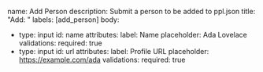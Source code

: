 name: Add Person
description: Submit a person to be added to ppl.json
title: "Add: "
labels: [add_person]
body:
  - type: input
    id: name
    attributes:
      label: Name
      placeholder: Ada Lovelace
    validations:
      required: true
  - type: input
    id: url
    attributes:
      label: Profile URL
      placeholder: https://example.com/ada
    validations:
      required: true
